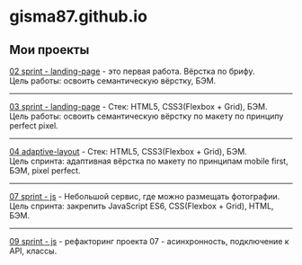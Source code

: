 # gisma87.github.io

## Мои проекты

[02 sprint - landing-page](https://gisma87.github.io/02_landing-page/ "Одностраничный сайт") - это первая работа. Вёрстка по брифу.  
Цель работы: освоить семантическую вёрстку, БЭМ.
* * * * *

[03 sprint - landing-page](https://gisma87.github.io/03_landing_page/ "Одностраничный сайт") - Стек: HTML5, CSS3(Flexbox + Grid), БЭМ.   
Цель работы: освоить семантическую вёрстку по макету по принципу perfect pixel.
* * * * *

[04 adaptive-layout](https://gisma87.github.io/04_adaptive-layout/ "адаптивная вёрстка по макету") - Стек: HTML5, CSS3(Flexbox + Grid), БЭМ.  
Цель спринта: адаптивная вёрстка по макету по принципам mobile first, БЭМ, pixel perfect.
* * * * *

[07 sprint - js](https://gisma87.github.io/07_sprint_js__metro/ "домашняя работа сайт с js") - Небольшой сервис, где можно размещать фотографии.  
Цель спринта: закрепить JavaScript ES6, CSS(Flexbox + Grid), HTML, БЭМ.
* * * * *

[09 sprint - js](https://gisma87.github.io/09_sprint_js/ "подключаем проект 07 к серверу") - рефакторинг проекта 07 - асинхронность, подключение к API, классы.
